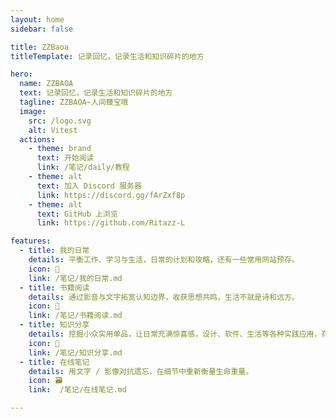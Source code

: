 ```yaml
---
layout: home
sidebar: false

title: ZZBaoa
titleTemplate: 记录回忆，记录生活和知识碎片的地方

hero:
  name: ZZBAOA
  text: 记录回忆，记录生活和知识碎片的地方
  tagline: ZZBAOA~人间臻宝哦
  image:
    src: /logo.svg
    alt: Vitest
  actions:
    - theme: brand
      text: 开始阅读
      link: /笔记/daily/教程
    - theme: alt
      text: 加入 Discord 服务器
      link: https://discord.gg/fArZxf8p
    - theme: alt
      text: GitHub 上浏览
      link: https://github.com/Ritazz-L

features:
  - title: 我的日常
    details: 平衡工作、学习与生活，日常的计划和攻略，还有一些常用网站预存。
    icon: 🌈
    link: /笔记/我的日常.md
  - title: 书籍阅读
    details: 通过影音与文字拓宽认知边界，收获思想共鸣，生活不就是诗和远方。
    icon: 📃
    link: /笔记/书籍阅读.md
  - title: 知识分享
    details: 挖掘小众实用单品，让日常充满惊喜感，设计、软件、生活等各种实践应用，存起来备用。
    icon: 🚀
    link: /笔记/知识分享.md
  - title: 在线笔记
    details: 用文字 / 影像对抗遗忘，在细节中重新衡量生命重量。
    icon: 🗃
    link:  /笔记/在线笔记.md

---
```


<HomePage></HomePage>
